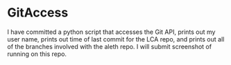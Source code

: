 # GitAccess
I have committed a python script that accesses the Git API, prints out my user name, prints out time of last commit for the LCA repo, and prints out all of the branches involved with the aleth repo.
I will submit screenshot of running on this repo.
